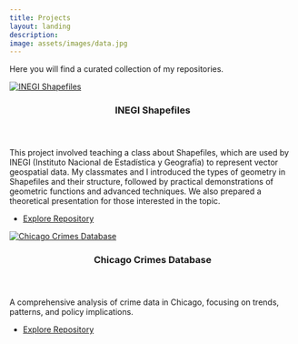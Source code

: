 ```yaml
---
title: Projects
layout: landing
description: 
image: assets/images/data.jpg
---
```


<!-- Main -->
<div id="main">

  <!-- One -->
  <section id="one">
    <div class="inner">
      <p>Here you will find a curated collection of my repositories.</p>
    </div>
  </section>

  <!-- Two -->
  <section id="two" class="spotlights">
    <!-- INEGI Shapefiles -->
    <section>
      <a href="https://github.com/Emilia-Hernandez/INEGI-Shp" class="image">
        <img src="{{ site.baseurl }}/assets/images/shp.png" alt="INEGI Shapefiles" data-position="center center" />
      </a>
      <div class="content">
        <div class="inner">
          <header class="major">
            <h3>INEGI Shapefiles</h3>
          </header>
          <p>
            This project involved teaching a class about Shapefiles, which are used by INEGI (Instituto Nacional de Estadística y Geografía) to represent vector geospatial data. My classmates and I introduced the types of geometry in Shapefiles and their structure, followed by practical demonstrations of geometric functions and advanced techniques. We also prepared a theoretical presentation for those interested in the topic.
          </p>
          <ul class="actions">
            <li><a href="https://github.com/Emilia-Hernandez/INEGI-Shp" class="button">Explore Repository</a></li>
          </ul>
        </div>
      </div>
    </section>
    <!-- Chicago Crimes Database -->
    <section>
      <a href="https://github.com/Emilia-Hernandez/ChicagoCrimes" class="image">
        <img src="{{ site.baseurl }}/assets/images/chicago.png" alt="Chicago Crimes Database" data-position="center center" />
      </a>
      <div class="content">
        <div class="inner">
          <header class="major">
            <h3>Chicago Crimes Database</h3>
          </header>
          <p>
            A comprehensive analysis of crime data in Chicago, focusing on trends, patterns, and policy implications.
          </p>
          <ul class="actions">
            <li><a href="https://github.com/Emilia-Hernandez/ChicagoCrimes" class="button">Explore Repository</a></li>
          </ul>
        </div>
      </div>
    </section>
  </section>
</div>